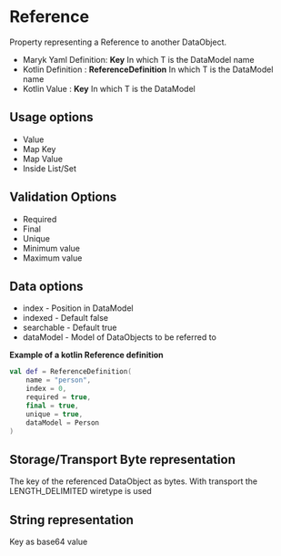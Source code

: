 # Reference
Property representing a Reference to another DataObject.

- Maryk Yaml Definition: **Key<T>** In which T is the DataModel name
- Kotlin Definition : **ReferenceDefinition<T>** In which T is the DataModel name
- Kotlin Value : **Key<T>** In which T is the DataModel

## Usage options
- Value
- Map Key
- Map Value
- Inside List/Set

## Validation Options
- Required
- Final
- Unique
- Minimum value
- Maximum value

## Data options
- index - Position in DataModel 
- indexed - Default false
- searchable - Default true
- dataModel - Model of DataObjects to be referred to

**Example of a kotlin Reference definition**
```kotlin
val def = ReferenceDefinition(
    name = "person",
    index = 0,
    required = true,
    final = true,
    unique = true,
    dataModel = Person
)
```

## Storage/Transport Byte representation
The key of the referenced DataObject as bytes. With transport the LENGTH_DELIMITED
wiretype is used

## String representation
Key as base64 value
